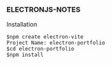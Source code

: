 ### ELECTRONJS-NOTES

Installation
```vim
$npm create electron-vite
Project Name: electron-portfolio
$cd electron-portfolio
$npm install
```
